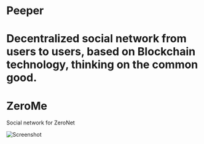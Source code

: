 # Peeper
Decentralized social network from users to users, based on Blockchain technology, thinking on the common good.
=======
# ZeroMe

Social network for ZeroNet

![Screenshot](http://funkyimg.com/i/2BKNE.png)